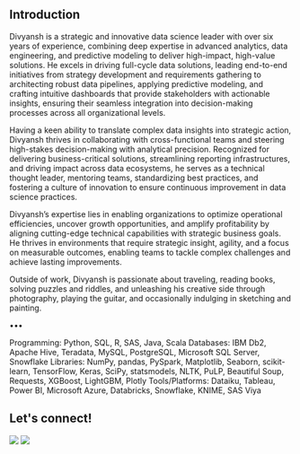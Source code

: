 
## Introduction

Divyansh is a strategic and innovative data science leader with over six years of experience, combining deep expertise in advanced analytics, data engineering, and predictive modeling to deliver high-impact, high-value solutions. He excels in driving full-cycle data solutions, leading end-to-end initiatives from strategy development and requirements gathering to architecting robust data pipelines, applying predictive modeling, and crafting intuitive dashboards that provide stakeholders with actionable insights, ensuring their seamless integration into decision-making processes across all organizational levels.

Having a keen ability to translate complex data insights into strategic action, Divyansh thrives in collaborating with cross-functional teams and steering high-stakes decision-making with analytical precision. Recognized for delivering business-critical solutions, streamlining reporting infrastructures, and driving impact across data ecosystems, he serves as a technical thought leader, mentoring teams, standardizing best practices, and fostering a culture of innovation to ensure continuous improvement in data science practices.

Divyansh’s expertise lies in enabling organizations to optimize operational efficiencies, uncover growth opportunities, and amplify profitability by aligning cutting-edge technical capabilities with strategic business goals. He thrives in environments that require strategic insight, agility, and a focus on measurable outcomes, enabling teams to tackle complex challenges and achieve lasting improvements.

Outside of work, Divyansh is passionate about traveling, reading books, solving puzzles and riddles, and unleashing his creative side through photography, playing the guitar, and occasionally indulging in sketching and painting.
 
•••

Programming: Python, SQL, R, SAS, Java, Scala
Databases: IBM Db2, Apache Hive, Teradata, MySQL, PostgreSQL, Microsoft SQL Server, Snowflake 
Libraries: NumPy, pandas, PySpark, Matplotlib, Seaborn, scikit-learn, TensorFlow, Keras, SciPy, statsmodels, NLTK, PuLP, Beautiful Soup, Requests, XGBoost, LightGBM, Plotly
Tools/Platforms: Dataiku, Tableau, Power BI, Microsoft Azure, Databricks, Snowflake, KNIME, SAS Viya


## Let's connect!
[![](https://img.shields.io/badge/LinkedIn-vdivyansh-informational?style=for-the-badge&logo=linkedin)](https://www.linkedin.com/in/vdivyansh/)
[![](https://img.shields.io/badge/Gmail-divyansh.app-red?style=for-the-badge&logo=gmail)](mailto:divyansh.app@gmail.com)
<!-- [![](https://img.shields.io/badge/Instagram-itsdivyansh-maroon?style=for-the-badge&logo=instagram)](https://www.instagram.com/itsdivyansh/)
